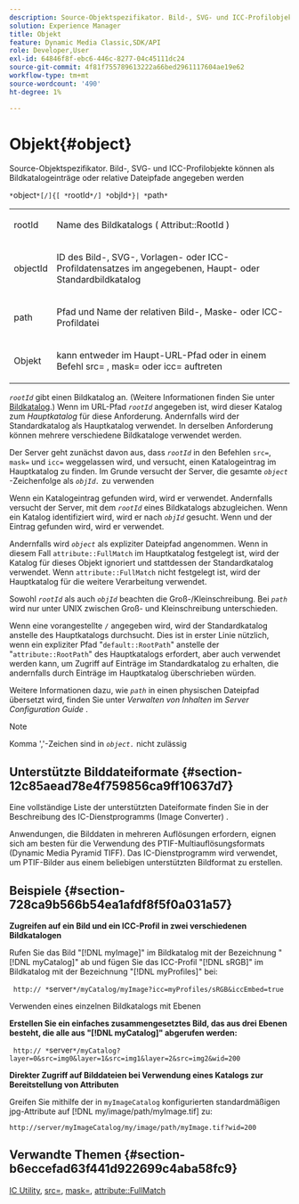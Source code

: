```yaml
---
description: Source-Objektspezifikator. Bild-, SVG- und ICC-Profilobjekte können als Bildkatalogeinträge oder relative Dateipfade angegeben werden
solution: Experience Manager
title: Objekt
feature: Dynamic Media Classic,SDK/API
role: Developer,User
exl-id: 64846f8f-ebc6-446c-8277-04c45111dc24
source-git-commit: 4f81f755789613222a66bed2961117604ae19e62
workflow-type: tm+mt
source-wordcount: '490'
ht-degree: 1%

---
```


# Objekt{#object}

Source-Objektspezifikator. Bild-, SVG- und ICC-Profilobjekte können als Bildkatalogeinträge oder relative Dateipfade angegeben werden

`*`object`*[/]{[ *`rootId`*/] *`objId`*}| *`path`*`

<table id="simpletable_A8B9B4D508B94BE5B7F6112F0A5F8270"> 
 <tr class="strow"> 
  <td class="stentry"> <p> <span class="codeph"> <span class="varname"> rootId </span> </span> </p> </td> 
  <td class="stentry"> <p>Name des Bildkatalogs ( <span class="codeph"> Attribut::RootId </span>) </p> </td> 
 </tr> 
 <tr class="strow"> 
  <td class="stentry"> <p> <span class="codeph"> <span class="varname"> objectId </span> </span> </p> </td> 
  <td class="stentry"> <p>ID des Bild-, SVG-, Vorlagen- oder ICC-Profildatensatzes im angegebenen, Haupt- oder Standardbildkatalog </p> </td> 
 </tr> 
 <tr class="strow"> 
  <td class="stentry"> <p> <span class="codeph"> <span class="varname"> path </span> </span> </p> </td> 
  <td class="stentry"> <p>Pfad und Name der relativen Bild-, Maske- oder ICC-Profildatei </p> </td> 
 </tr> 
 <tr class="strow"> 
  <td class="stentry"> <p> <span class="codeph"> <span class="varname"> Objekt </span> </span> </p> </td> 
  <td class="stentry"> <p>kann entweder im Haupt-URL-Pfad oder in einem Befehl <span class="codeph"> src= </span>, <span class="codeph"> mask= </span> oder <span class="codeph"> icc= </span> auftreten </p> </td> 
 </tr> 
</table>

*`rootId`* gibt einen Bildkatalog an. (Weitere Informationen finden Sie unter [Bildkatalog](../../../../../is-api/image-catalog/image-serving-api-ref/c-image-catalog-reference/c-overview/c-overview.md#concept-9ce2b6a133de45f783e95cabc5810ac3).) Wenn im URL-Pfad *`rootId`* angegeben ist, wird dieser Katalog zum *Hauptkatalog* für diese Anforderung. Andernfalls wird der Standardkatalog als Hauptkatalog verwendet. In derselben Anforderung können mehrere verschiedene Bildkataloge verwendet werden.

Der Server geht zunächst davon aus, dass *`rootId`* in den Befehlen `src=`, `mask=` und `icc=` weggelassen wird, und versucht, einen Katalogeintrag im Hauptkatalog zu finden. Im Grunde versucht der Server, die gesamte *`object`* -Zeichenfolge als *`objId.`* zu verwenden

Wenn ein Katalogeintrag gefunden wird, wird er verwendet. Andernfalls versucht der Server, mit dem *`rootId`* eines Bildkatalogs abzugleichen. Wenn ein Katalog identifiziert wird, wird er nach *`objId`* gesucht. Wenn und der Eintrag gefunden wird, wird er verwendet.

Andernfalls wird *`object`* als expliziter Dateipfad angenommen. Wenn in diesem Fall `attribute::FullMatch` im Hauptkatalog festgelegt ist, wird der Katalog für dieses Objekt ignoriert und stattdessen der Standardkatalog verwendet. Wenn `attribute::FullMatch` nicht festgelegt ist, wird der Hauptkatalog für die weitere Verarbeitung verwendet.

Sowohl *`rootId`* als auch *`objId`* beachten die Groß-/Kleinschreibung. Bei *`path`* wird nur unter UNIX zwischen Groß- und Kleinschreibung unterschieden.

Wenn eine vorangestellte `/` angegeben wird, wird der Standardkatalog anstelle des Hauptkatalogs durchsucht. Dies ist in erster Linie nützlich, wenn ein expliziter Pfad &quot;`default::RootPath`&quot; anstelle der &quot;`attribute::RootPath`&quot; des Hauptkatalogs erfordert, aber auch verwendet werden kann, um Zugriff auf Einträge im Standardkatalog zu erhalten, die andernfalls durch Einträge im Hauptkatalog überschrieben würden.

Weitere Informationen dazu, wie *`path`* in einen physischen Dateipfad übersetzt wird, finden Sie unter *Verwalten von Inhalten* im *Server Configuration Guide* .

>[!NOTE]
>
>Komma &#39;,&#39;-Zeichen sind in *`object.`* nicht zulässig

## Unterstützte Bilddateiformate {#section-12c85aead78e4f759856ca9ff10637d7}

Eine vollständige Liste der unterstützten Dateiformate finden Sie in der Beschreibung des IC-Dienstprogramms (Image Converter) .

Anwendungen, die Bilddaten in mehreren Auflösungen erfordern, eignen sich am besten für die Verwendung des PTIF-Multiauflösungsformats (Dynamic Media Pyramid TIFF). Das IC-Dienstprogramm wird verwendet, um PTIF-Bilder aus einem beliebigen unterstützten Bildformat zu erstellen.

## Beispiele {#section-728ca9b566b54ea1afdf8f5f0a031a57}

**Zugreifen auf ein Bild und ein ICC-Profil in zwei verschiedenen Bildkatalogen**

Rufen Sie das Bild &quot;[!DNL myImage]&quot; im Bildkatalog mit der Bezeichnung &quot;[!DNL myCatalog]&quot; ab und fügen Sie das ICC-Profil &quot;[!DNL sRGB]&quot; im Bildkatalog mit der Bezeichnung &quot;[!DNL myProfiles]&quot; bei:

` http:// *`server`*/myCatalog/myImage?icc=myProfiles/sRGB&iccEmbed=true`

Verwenden eines einzelnen Bildkatalogs mit Ebenen

**Erstellen Sie ein einfaches zusammengesetztes Bild, das aus drei Ebenen besteht, die alle aus &quot;[!DNL myCatalog]&quot; abgerufen werden:**

` http:// *`server`*/myCatalog?layer=0&src=img0&layer=1&src=img1&layer=2&src=img2&wid=200`

**Direkter Zugriff auf Bilddateien bei Verwendung eines Katalogs zur Bereitstellung von Attributen**

Greifen Sie mithilfe der in `myImageCatalog` konfigurierten standardmäßigen jpg-Attribute auf [!DNL my/image/path/myImage.tif] zu:

`http://server/myImageCatalog/my/image/path/myImage.tif?wid=200`

## Verwandte Themen {#section-b6eccefad63f441d922699c4aba58fc9}

[IC Utility](../../../../../is-api/is-utils/utilities/r-ic.md#reference-de9f43c63a8f48f1a755ff1760af8b7b), [src=](../../../../../is-api/http-ref/image-serving-api-ref/c-http-protocol-reference/c-command-reference/r-src.md#reference-f6506637778c4c69bf106a7924a91ab1), [mask=](../../../../../is-api/http-ref/image-serving-api-ref/c-http-protocol-reference/c-command-reference/r-mask.md#reference-922254e027404fb890b850e2723ee06e), [attribute::FullMatch](../../../../../is-api/image-catalog/image-serving-api-ref/c-image-catalog-reference/c-attributes-reference/r-fullmatch.md#reference-c3a72f31672a48b386943d6781cf50d7)

